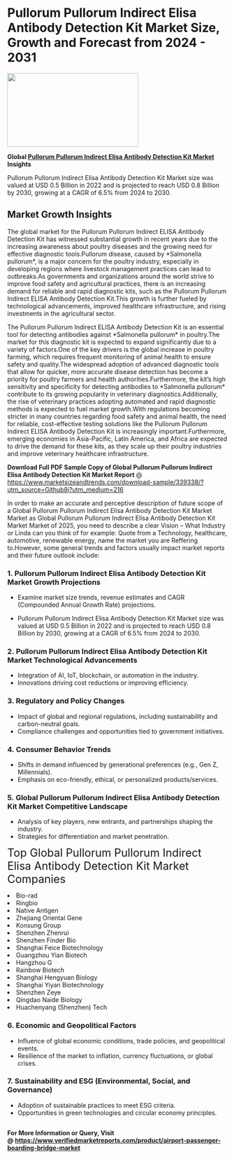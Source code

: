 <H1>Pullorum Pullorum Indirect Elisa Antibody Detection Kit Market Size, Growth and Forecast from 2024 - 2031</H1><img class="aligncenter size-medium wp-image-584254" src="https://thirdeyenews.in/wp-content/uploads/2024/09/Global-Market-Research-300x168.jpeg" alt="" width="300" height="168" /><p><strong>Global&nbsp;<a href="https://www.marketsizeandtrends.com/download-sample/339338/?utm_source=Github8j?utm_medium=216">Pullorum Pullorum Indirect Elisa Antibody Detection Kit Market</a> Insights</strong></p><p>Pullorum Pullorum Indirect Elisa Antibody Detection Kit Market size was valued at USD 0.5 Billion in 2022 and is projected to reach USD 0.8 Billion by 2030, growing at a CAGR of 6.5% from 2024 to 2030.</p><p><h2>Market Growth Insights</h2> <p>The global market for the Pullorum Pullorum Indirect ELISA Antibody Detection Kit has witnessed substantial growth in recent years due to the increasing awareness about poultry diseases and the growing need for effective diagnostic tools.Pullorum disease, caused by *Salmonella pullorum*, is a major concern for the poultry industry, especially in developing regions where livestock management practices can lead to outbreaks.As governments and organizations around the world strive to improve food safety and agricultural practices, there is an increasing demand for reliable and rapid diagnostic kits, such as the Pullorum Pullorum Indirect ELISA Antibody Detection Kit.This growth is further fueled by technological advancements, improved healthcare infrastructure, and rising investments in the agricultural sector.</p> <p>The Pullorum Pullorum Indirect ELISA Antibody Detection Kit is an essential tool for detecting antibodies against *Salmonella pullorum* in poultry.The market for this diagnostic kit is expected to expand significantly due to a variety of factors.One of the key drivers is the global increase in poultry farming, which requires frequent monitoring of animal health to ensure safety and quality.The widespread adoption of advanced diagnostic tools that allow for quicker, more accurate disease detection has become a priority for poultry farmers and health authorities.Furthermore, the kit’s high sensitivity and specificity for detecting antibodies to *Salmonella pullorum* contribute to its growing popularity in veterinary diagnostics.Additionally, the rise of veterinary practices adopting automated and rapid diagnostic methods is expected to fuel market growth.With regulations becoming stricter in many countries regarding food safety and animal health, the need for reliable, cost-effective testing solutions like the Pullorum Pullorum Indirect ELISA Antibody Detection Kit is increasingly important.Furthermore, emerging economies in Asia-Pacific, Latin America, and Africa are expected to drive the demand for these kits, as they scale up their poultry industries and improve veterinary healthcare infrastructure.</p><p><span class=""><strong>Download Full PDF Sample Copy of Global Pullorum Pullorum Indirect Elisa Antibody Detection Kit Market Report</strong> @ <a href="https://www.marketsizeandtrends.com/download-sample/339338/?utm_source=Github8j?utm_medium=216" target="_blank">https://www.marketsizeandtrends.com/download-sample/339338/?utm_source=Github8j?utm_medium=216</a></span></p><p>In order to make an accurate and perceptive description of future scope of a Global&nbsp;Pullorum Pullorum Indirect Elisa Antibody Detection Kit Market Market as Global&nbsp;Pullorum Pullorum Indirect Elisa Antibody Detection Kit Market Market of 2025, you need to describe a clear Vision &ndash; What Industry or Linda can you think of for example: Quote from a Technology, healthcare, automotive, renewable energy, name the market you are Reffering to.However, some general trends and factors usually impact market reports and their future outlook include:</p><h3>1.&nbsp;<strong>Pullorum Pullorum Indirect Elisa Antibody Detection Kit Market Growth Projections</strong></h3><ul><li>Examine market size trends, revenue estimates and CAGR (Compounded Annual Growth Rate) projections.</li><li><p>Pullorum Pullorum Indirect Elisa Antibody Detection Kit Market size was valued at USD 0.5 Billion in 2022 and is projected to reach USD 0.8 Billion by 2030, growing at a CAGR of 6.5% from 2024 to 2030.</p></li></ul><h3>2.&nbsp;<strong>Pullorum Pullorum Indirect Elisa Antibody Detection Kit Market Technological Advancements</strong></h3><ul><li>Integration of AI, IoT, blockchain, or automation in the industry.</li><li>Innovations driving cost reductions or improving efficiency.</li></ul><h3>3.&nbsp;<strong>Regulatory and Policy Changes</strong></h3><ul><li>Impact of global and regional regulations, including sustainability and carbon-neutral goals.</li><li>Compliance challenges and opportunities tied to government initiatives.</li></ul><h3>4.&nbsp;<strong>Consumer Behavior Trends</strong></h3><ul><li>Shifts in demand influenced by generational preferences (e.g., Gen Z, Millennials).</li><li>Emphasis on eco-friendly, ethical, or personalized products/services.</li></ul><h3>5.&nbsp;<strong>Global Pullorum Pullorum Indirect Elisa Antibody Detection Kit Market Competitive Landscape</strong></h3><ul><li>Analysis of key players, new entrants, and partnerships shaping the industry.</li><li>Strategies for differentiation and market penetration.</li></ul><p data-pm-slice="1 1 []"><span style="color: inherit; font-family: inherit; font-size: 25px;">Top Global Pullorum Pullorum Indirect Elisa Antibody Detection Kit Market Companies</span></p><div class="" data-test-id=""><p><li>Bio-rad</li><li> Ringbio</li><li> Native Antigen</li><li> Zhejiang Oriental Gene</li><li> Konsung Group</li><li> Shenzhen Zhenrui</li><li> Shenzhen Finder Bio</li><li> Shanghai Feice Biotechnology</li><li> Guangzhou Yian Biotech</li><li> Hangzhou G</li><li> Rainbow Biotech</li><li> Shanghai Hengyuan Biology</li><li> Shanghai Yiyan Biotechnology</li><li> Shenzhen Zeye</li><li> Qingdao Naide Biology</li><li> Huachenyang (Shenzhen) Tech</li></p></div><h3>6.&nbsp;<strong>Economic and Geopolitical Factors</strong></h3><ul><li>Influence of global economic conditions, trade policies, and geopolitical events.</li><li>Resilience of the market to inflation, currency fluctuations, or global crises.</li></ul><h3>7.&nbsp;<strong>Sustainability and ESG (Environmental, Social, and Governance)</strong></h3><ul><li>Adoption of sustainable practices to meet ESG criteria.</li><li>Opportunities in green technologies and circular economy principles.</li></ul><h2><strong style="font-size: 14px;">For More Information or Query, Visit @&nbsp;</strong><a style="background-color: #ffffff; font-size: 14px;" href="https://www.marketsizeandtrends.com/report/pullorum-pullorum-indirect-elisa-antibody-detection-kit-market/" target="_blank">https://www.verifiedmarketreports.com/product/airport-passenger-boarding-bridge-market</a></h2>